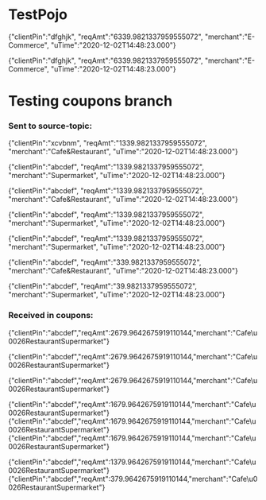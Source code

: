 # TestPojo

{"clientPin":"dfghjk", "reqAmt":"6339.9821337959555072", "merchant":"E-Commerce", "uTime":"2020-12-02T14:48:23.000"}

{"clientPin":"dfghjk", "reqAmt":"6339.9821337959555072", "merchant":"E-Commerce", "uTime":"2020-12-02T14:48:23.000"}

# Testing coupons branch
### Sent to source-topic:
{"clientPin":"xcvbnm", "reqAmt":"1339.9821337959555072", "merchant":"Cafe&Restaurant", "uTime":"2020-12-02T14:48:23.000"}

{"clientPin":"abcdef", "reqAmt":"1339.9821337959555072", "merchant":"Supermarket", "uTime":"2020-12-02T14:48:23.000"}

{"clientPin":"abcdef", "reqAmt":"1339.9821337959555072", "merchant":"Cafe&Restaurant", "uTime":"2020-12-02T14:48:23.000"}

{"clientPin":"abcdef", "reqAmt":"1339.9821337959555072", "merchant":"Supermarket", "uTime":"2020-12-02T14:48:23.000"}

{"clientPin":"abcdef", "reqAmt":"1339.9821337959555072", "merchant":"Supermarket", "uTime":"2020-12-02T14:48:23.000"}

{"clientPin":"abcdef", "reqAmt":"339.9821337959555072", "merchant":"Cafe&Restaurant", "uTime":"2020-12-02T14:48:23.000"}

{"clientPin":"abcdef", "reqAmt":"39.9821337959555072", "merchant":"Supermarket", "uTime":"2020-12-02T14:48:23.000"}

### Received in coupons:
{"clientPin":"abcdef","reqAmt":2679.9642675919110144,"merchant":"Cafe\u0026RestaurantSupermarket"}

{"clientPin":"abcdef","reqAmt":2679.9642675919110144,"merchant":"Cafe\u0026RestaurantSupermarket"}

{"clientPin":"abcdef","reqAmt":2679.9642675919110144,"merchant":"Cafe\u0026RestaurantSupermarket"}

{"clientPin":"abcdef","reqAmt":1679.9642675919110144,"merchant":"Cafe\u0026RestaurantSupermarket"}
{"clientPin":"abcdef","reqAmt":1679.9642675919110144,"merchant":"Cafe\u0026RestaurantSupermarket"}
{"clientPin":"abcdef","reqAmt":1679.9642675919110144,"merchant":"Cafe\u0026RestaurantSupermarket"}

{"clientPin":"abcdef","reqAmt":1379.9642675919110144,"merchant":"Cafe\u0026RestaurantSupermarket"}
{"clientPin":"abcdef","reqAmt":379.9642675919110144,"merchant":"Cafe\u0026RestaurantSupermarket"}
